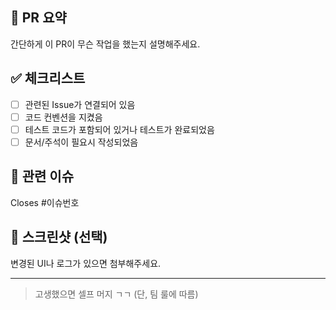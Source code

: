 ## 📌 PR 요약

간단하게 이 PR이 무슨 작업을 했는지 설명해주세요.

## ✅ 체크리스트

- [ ] 관련된 Issue가 연결되어 있음
- [ ] 코드 컨벤션을 지켰음
- [ ] 테스트 코드가 포함되어 있거나 테스트가 완료되었음
- [ ] 문서/주석이 필요시 작성되었음

## 🔗 관련 이슈

Closes #이슈번호

## 📸 스크린샷 (선택)

변경된 UI나 로그가 있으면 첨부해주세요.

---

> 고생했으면 셀프 머지 ㄱㄱ (단, 팀 룰에 따름)
